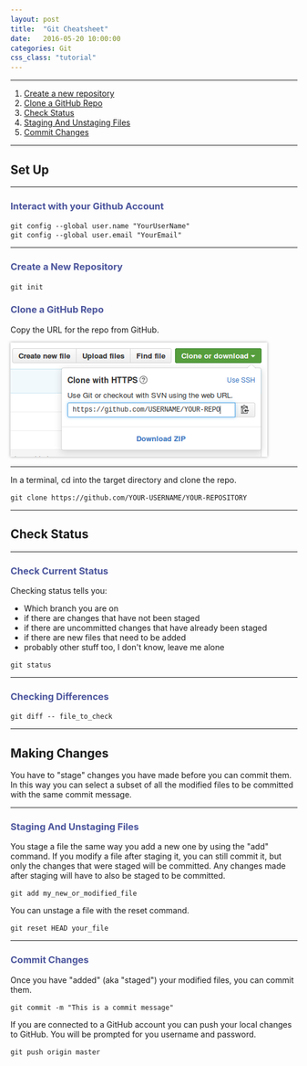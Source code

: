 ```yaml
---
layout: post
title:  "Git Cheatsheet"
date:   2016-05-20 10:00:00
categories: Git
css_class: "tutorial"
---
```


<style>
  h3 {color: #4a549c;}
  img {box-shadow: 0px 0px 5px darkgray;}
  table {margin-bottom: 15px;}
  table caption {color: #58acfa; font-weight: bold;}
  th, td, tr {background-color: #fff; border: 1px solid #999; padding: 5px;}
</style>

---

1. [Create a new repository](#create-a-new-repository)
1. [Clone a GitHub Repo](#clone-a-github-repo)
1. [Check Status](#check-status)
1. [Staging And Unstaging Files](#staging-and-unstaging-files)
1. [Commit Changes](#commit-changes)

---

## Set Up

---

### Interact with your Github Account

```
git config --global user.name "YourUserName"
git config --global user.email "YourEmail"
```

---

### Create a New Repository

```
git init
```

### Clone a GitHub Repo

Copy the URL for the repo from GitHub.

![clone a github repository screenshot](/images/github_clone.png)

---

In a terminal, cd into the target directory and clone the repo.

```dos
git clone https://github.com/YOUR-USERNAME/YOUR-REPOSITORY
```

---

## Check Status

---

### Check Current Status

Checking status tells you:

* Which branch you are on
* if there are changes that have not been staged 
* if there are uncommitted changes that have already been staged
* if there are new files that need to be added
* probably other stuff too, I don't know, leave me alone

```
git status
```

---

### Checking Differences

```
git diff -- file_to_check
```

---

## Making Changes

You have to "stage" changes you have made before you can commit them. In this way you can select a subset of all the modified files to be committed with the same commit message.

---

### Staging And Unstaging Files

You stage a file the same way you add a new one by using the "add" command. If you modify a file after staging it, you can still commit it, but only the changes that were staged will be committed. Any changes made after staging will have to also be staged to be committed.

```
git add my_new_or_modified_file
```

You can unstage a file with the reset command.

```dos
git reset HEAD your_file
```

---

### Commit Changes

Once you have "added" (aka "staged") your modified files, you can commit them.

```
git commit -m "This is a commit message"
```

If you are connected to a GitHub account you can push your local changes to GitHub. You will be prompted for you username and password.

```dos
git push origin master
```
